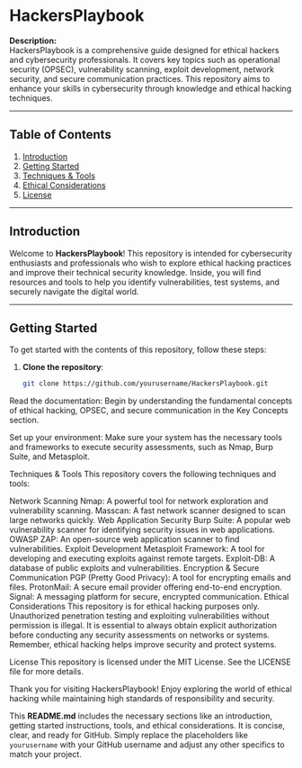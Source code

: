 # HackersPlaybook

**Description:**  
HackersPlaybook is a comprehensive guide designed for ethical hackers and cybersecurity professionals. It covers key topics such as operational security (OPSEC), vulnerability scanning, exploit development, network security, and secure communication practices. This repository aims to enhance your skills in cybersecurity through knowledge and ethical hacking techniques.

---

## Table of Contents
1. [Introduction](#introduction)
2. [Getting Started](#getting-started)
3. [Techniques & Tools](#techniques--tools)
4. [Ethical Considerations](#ethical-considerations)
5. [License](#license)

---

## Introduction

Welcome to **HackersPlaybook**! This repository is intended for cybersecurity enthusiasts and professionals who wish to explore ethical hacking practices and improve their technical security knowledge. Inside, you will find resources and tools to help you identify vulnerabilities, test systems, and securely navigate the digital world.

---

## Getting Started

To get started with the contents of this repository, follow these steps:

1. **Clone the repository**:
   ```bash
   git clone https://github.com/yourusername/HackersPlaybook.git
Read the documentation: Begin by understanding the fundamental concepts of ethical hacking, OPSEC, and secure communication in the Key Concepts section.

Set up your environment: Make sure your system has the necessary tools and frameworks to execute security assessments, such as Nmap, Burp Suite, and Metasploit.

Techniques & Tools
This repository covers the following techniques and tools:

Network Scanning
Nmap: A powerful tool for network exploration and vulnerability scanning.
Masscan: A fast network scanner designed to scan large networks quickly.
Web Application Security
Burp Suite: A popular web vulnerability scanner for identifying security issues in web applications.
OWASP ZAP: An open-source web application scanner to find vulnerabilities.
Exploit Development
Metasploit Framework: A tool for developing and executing exploits against remote targets.
Exploit-DB: A database of public exploits and vulnerabilities.
Encryption & Secure Communication
PGP (Pretty Good Privacy): A tool for encrypting emails and files.
ProtonMail: A secure email provider offering end-to-end encryption.
Signal: A messaging platform for secure, encrypted communication.
Ethical Considerations
This repository is for ethical hacking purposes only. Unauthorized penetration testing and exploiting vulnerabilities without permission is illegal. It is essential to always obtain explicit authorization before conducting any security assessments on networks or systems. Remember, ethical hacking helps improve security and protect systems.

License
This repository is licensed under the MIT License. See the LICENSE file for more details.

Thank you for visiting HackersPlaybook! Enjoy exploring the world of ethical hacking while maintaining high standards of responsibility and security.

This **README.md** includes the necessary sections like an introduction, getting started instructions, tools, and ethical considerations. It is concise, clear, and ready for GitHub. Simply replace the placeholders like `yourusername` with your GitHub username and adjust any other specifics to match your project.
